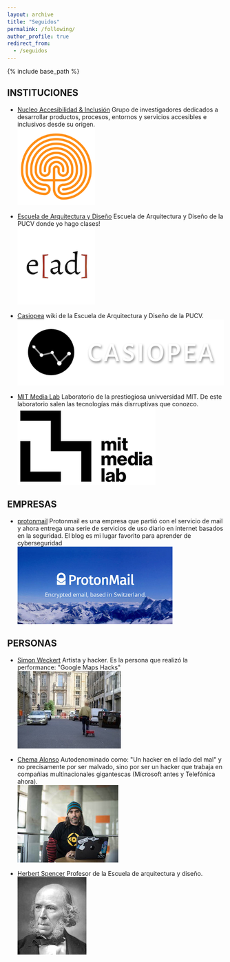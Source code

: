 ```yaml
---
layout: archive
title: "Seguidos"
permalink: /following/
author_profile: true
redirect_from:
  - /seguidos
---
```


{% include base_path %}

## INSTITUCIONES

* [Nucleo Accesibilidad & Inclusión](http://accesibilidad-inclusion.cl "Nucleo")
  Grupo de investigadores dedicados a desarrollar productos, procesos, entornos y servicios accesibles e inclusivos desde su origen.
  <br/><img src='/images/NAI.png'>
  
* [Escuela de Arquitectura y Diseño](https://www.ead.pucv.cl "la escuela")
  Escuela de Arquitectura y Diseño de la PUCV donde yo hago clases!
  <br/><img src='/images/ead.png'>

* [Casiopea](https://wiki.ead.pucv.cl/Casiopea "la wiki")
  wiki de la Escuela de Arquitectura y Diseño de la PUCV.
  <br/><img src='/images/casiopea-header.png'>

* [MIT Media Lab](https://www.media.mit.edu "MIT Media Lab")
  Laboratorio de la prestiogiosa univversidad MIT. De este laboratorio salen las tecnologías más disrruptivas que conozco.
  <br/><img src='/images/Mit_medialab_logo.png'>

## EMPRESAS

* [protonmail](https://protonmail.com/blog/ "protonmail")
  Protonmail es una empresa que partió con el servicio de mail y ahora entrega una serie de servicios de uso diario en internet basados en la seguridad. El blog es mi lugar favorito para aprender de cyberseguridad
  <br/><img src='/images/ProtonMail-Swiss.png'>


## PERSONAS

* [Simon Weckert](http://simonweckert.com/work.html "Simon")
  Artista y hacker. Es la persona que realizó la performance: "Google Maps Hacks" 
  <br/><img src='/images/4.JPG'>

* [Chema Alonso](https://www.elladodelmal.com "Chema Alonso")
  Autodenominado como: "Un hacker en el lado del mal" y no precisamente por ser malvado, sino por ser un hacker que trabaja en compañias multinacionales gigantescas (Microsoft antes y Telefónica ahora). 
  <br/><img src='/images/las-empresas-que-no-tienen-emprendedores-en-su-staff-se-mueren.jpg'>

* [Herbert Spencer](https://www.herbertspencer.net "Herbert")
  Profesor de la Escuela de arquitectura y diseño.
  <br/><img src='/images/herbert.jpg'>

  
